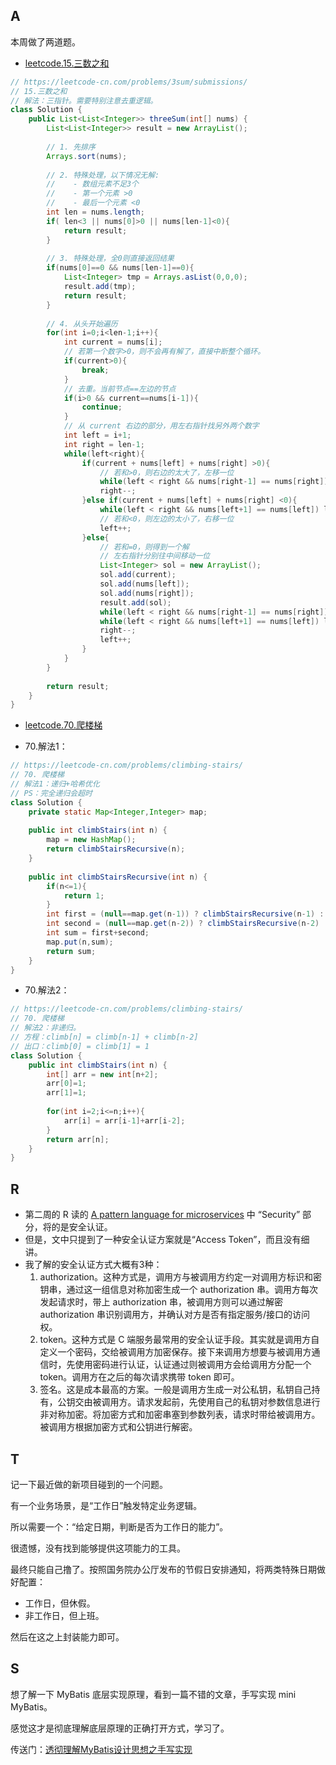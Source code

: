 

## A

本周做了两道题。

- [leetcode.15.三数之和](https://leetcode-cn.com/problems/3sum/submissions/)

```java
// https://leetcode-cn.com/problems/3sum/submissions/
// 15.三数之和
// 解法：三指针。需要特别注意去重逻辑。
class Solution {
    public List<List<Integer>> threeSum(int[] nums) {
        List<List<Integer>> result = new ArrayList();
        
        // 1. 先排序
        Arrays.sort(nums);
        
        // 2. 特殊处理，以下情况无解:
        //    - 数组元素不足3个
        //    - 第一个元素 >0
        //    - 最后一个元素 <0
        int len = nums.length;
        if( len<3 || nums[0]>0 || nums[len-1]<0){
            return result;
        }
        
        // 3. 特殊处理，全0则直接返回结果
        if(nums[0]==0 && nums[len-1]==0){
            List<Integer> tmp = Arrays.asList(0,0,0);
            result.add(tmp);
            return result;
        }
        
        // 4. 从头开始遍历
        for(int i=0;i<len-1;i++){
            int current = nums[i];
            // 若第一个数字>0，则不会再有解了，直接中断整个循环。
            if(current>0){
                break;
            }
            // 去重。当前节点==左边的节点
            if(i>0 && current==nums[i-1]){
                continue;
            }
            // 从 current 右边的部分，用左右指针找另外两个数字
            int left = i+1;
            int right = len-1;
            while(left<right){
                if(current + nums[left] + nums[right] >0){
                    // 若和>0，则右边的太大了，左移一位
                    while(left < right && nums[right-1] == nums[right]) right--;
                    right--;
                }else if(current + nums[left] + nums[right] <0){
                    while(left < right && nums[left+1] == nums[left]) left++;
                    // 若和<0，则左边的太小了，右移一位
                    left++;
                }else{
                    // 若和=0，则得到一个解
                    // 左右指针分别往中间移动一位
                    List<Integer> sol = new ArrayList();
                    sol.add(current);
                    sol.add(nums[left]);
                    sol.add(nums[right]);
                    result.add(sol);
                    while(left < right && nums[right-1] == nums[right]) right--;
                    while(left < right && nums[left+1] == nums[left]) left++;
                    right--;
                    left++;
                }
            }
        }
        
        return result;
    }
}
```



- [leetcode.70.爬楼梯](https://leetcode-cn.com/problems/climbing-stairs/)

- 70.解法1：
  
```java
// https://leetcode-cn.com/problems/climbing-stairs/
// 70. 爬楼梯
// 解法1：递归+哈希优化
// PS：完全递归会超时
class Solution {
    private static Map<Integer,Integer> map;
    
    public int climbStairs(int n) {
        map = new HashMap();
        return climbStairsRecursive(n);
    }
        
    public int climbStairsRecursive(int n) {
        if(n<=1){
            return 1;
        }
        int first = (null==map.get(n-1)) ? climbStairsRecursive(n-1) : map.get(n-1);
        int second = (null==map.get(n-2)) ? climbStairsRecursive(n-2) : map.get(n-2);
        int sum = first+second;
        map.put(n,sum);
        return sum;
    }
}
```


- 70.解法2：

```java
// https://leetcode-cn.com/problems/climbing-stairs/
// 70. 爬楼梯
// 解法2：非递归。
// 方程：climb[n] = climb[n-1] + climb[n-2]
// 出口：climb[0] = climb[1] = 1
class Solution {
    public int climbStairs(int n) {
        int[] arr = new int[n+2];
        arr[0]=1;
        arr[1]=1;
        
        for(int i=2;i<=n;i++){
            arr[i] = arr[i-1]+arr[i-2];
        }
        return arr[n];
    }
}
```


## R

- 第二周的 R 读的 [A pattern language for microservices](https://microservices.io/patterns/index.html) 中 “Security” 部分，将的是安全认证。
- 但是，文中只提到了一种安全认证方案就是“Access Token”，而且没有细讲。
- 我了解的安全认证方式大概有3种：
    1. authorization。这种方式是，调用方与被调用方约定一对调用方标识和密钥串，通过这一组信息对称加密生成一个 authorization 串。调用方每次发起请求时，带上 authorization 串，被调用方则可以通过解密 authorization 串识别调用方，并确认对方是否有指定服务/接口的访问权。
    2. token。这种方式是 C 端服务最常用的安全认证手段。其实就是调用方自定义一个密码，交给被调用方加密保存。接下来调用方想要与被调用方通信时，先使用密码进行认证，认证通过则被调用方会给调用方分配一个 token。调用方在之后的每次请求携带 token 即可。
    3. 签名。这是成本最高的方案。一般是调用方生成一对公私钥，私钥自己持有，公钥交由被调用方。请求发起前，先使用自己的私钥对参数信息进行非对称加密。将加密方式和加密串塞到参数列表，请求时带给被调用方。被调用方根据加密方式和公钥进行解密。


## T

记一下最近做的新项目碰到的一个问题。

有一个业务场景，是“工作日”触发特定业务逻辑。

所以需要一个：“给定日期，判断是否为工作日的能力”。

很遗憾，没有找到能够提供这项能力的工具。

最终只能自己撸了。按照国务院办公厅发布的节假日安排通知，将两类特殊日期做好配置：
- 工作日，但休假。
- 非工作日，但上班。

然后在这之上封装能力即可。


## S

想了解一下 MyBatis 底层实现原理，看到一篇不错的文章，手写实现 mini MyBatis。

感觉这才是彻底理解底层原理的正确打开方式，学习了。

传送门：[透彻理解MyBatis设计思想之手写实现](https://www.jianshu.com/p/73ee8caddc68?open_source=weibo_search)
